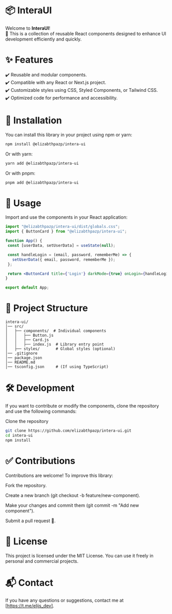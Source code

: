 # 📦 InteraUI

Welcome to **InteraUI**!  
🚀 This is a collection of reusable React components designed to enhance UI development efficiently and quickly.


# ✨ Features

✔️ Reusable and modular components.  
✔️ Compatible with any React or Next.js project.  
✔️ Customizable styles using CSS, Styled Components, or Tailwind CSS.  
✔️ Optimized code for performance and accessibility.  


# 📌 Installation

You can install this library in your project using npm or yarn:

```bash
npm install @elizabthpazp/intera-ui
```

Or with yarn:

```bash
yarn add @elizabthpazp/intera-ui
```

Or with pnpm:

```bash
pnpm add @elizabthpazp/intera-ui
```

# 🚀 Usage
Import and use the components in your React application:

```jsx
import "@elizabthpazp/intera-ui/dist/globals.css";
import { ButtonCard } from "@elizabthpazp/intera-ui";

function App() {
 const [userData, setUserData] = useState(null);

 const handleLogin = (email, password, rememberMe) => {
   setUserData({ email, password, rememberMe }); 
 };

 return <ButtonCard title={'Login'} darkMode={true} onLogin={handleLogin}></ButtonCard>;
}

export default App;
```

# 📂 Project Structure
```plaintext 
intera-ui/
│── src/
│   ├── components/  # Individual components
│   │   ├── Button.js
│   │   ├── Card.js
│   │   ├── index.js  # Library entry point
│   ├── styles/       # Global styles (optional)
│── .gitignore
│── package.json
│── README.md
│── tsconfig.json     # (If using TypeScript)
```

# 🛠️ Development

If you want to contribute or modify the components, clone the repository and use the following commands:

Clone the repository

```sh
git clone https://github.com/elizabthpazp/intera-ui.git
cd intera-ui
npm install
```

# ✅ Contributions
Contributions are welcome! To improve this library:

Fork the repository.

Create a new branch (git checkout -b feature/new-component).

Make your changes and commit them (git commit -m "Add new component").

Submit a pull request 🚀.

# 📜 License
This project is licensed under the MIT License. You can use it freely in personal and commercial projects.

# 📬 Contact

If you have any questions or suggestions, contact me at [https://t.me/elijs_dev].

